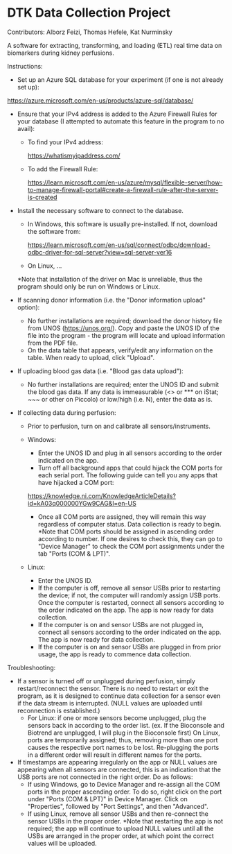# DTK Data Collection Project
Contributors: Alborz Feizi, Thomas Hefele, Kat Nurminsky

A software for extracting, transforming, and loading (ETL) real time data on biomarkers during kidney perfusions. 

Instructions:
- Set up an Azure SQL database for your experiment (if one is not already set up):

https://azure.microsoft.com/en-us/products/azure-sql/database/

- Ensure that your IPv4 address is added to the Azure Firewall Rules for your database (I attempted to automate this feature in the program to no avail):
  - To find your IPv4 address: 
  
    https://whatismyipaddress.com/
    
  - To add the Firewall Rule: 
  
    https://learn.microsoft.com/en-us/azure/mysql/flexible-server/how-to-manage-firewall-portal#create-a-firewall-rule-after-the-server-is-created

- Install the necessary software to connect to the database. 
  - In Windows, this software is usually pre-installed. If not, download the software from:

    https://learn.microsoft.com/en-us/sql/connect/odbc/download-odbc-driver-for-sql-server?view=sql-server-ver16
    
  - On Linux, ...

  *Note that installation of the driver on Mac is unreliable, thus the program should only be run on Windows or Linux.

- If scanning donor information (i.e. the "Donor information upload" option):
  - No further installations are required; download the donor history file from UNOS (https://unos.org/). Copy and paste the UNOS ID of the file into the 
  program - the program will locate and upload information from the PDF file.  
  - On the data table that appears, verify/edit any information on the table. When ready to upload, click "Upload".
  
- If uploading blood gas data (i.e. "Blood gas data upload"):
  - No further installations are required; enter the UNOS ID and submit the blood gas data. If any data is immeasurable (<> or *** on iStat; ~~~ or other 
  on Piccolo) or low/high (i.e. <N or >N), enter the data as is.
  
- If collecting data during perfusion:
  - Prior to perfusion, turn on and calibrate all sensors/instruments.
  - Windows:
    - Enter the UNOS ID and plug in all sensors according to the order indicated on the app.
    - Turn off all background apps that could hijack the COM ports for each serial port. The following guide can tell you any apps that have hijacked
    a COM port:
    
    https://knowledge.ni.com/KnowledgeArticleDetails?id=kA03q000000YGw9CAG&l=en-US

    - Once all COM ports are assigned, they will remain this way regardless of computer status. Data collection is ready to begin.
    *Note that COM ports should be assigned in ascending order according to number. If one desires to check this, they can go to "Device Manager" to check
    the COM port assignments under the tab "Ports (COM & LPT)".
  - Linux:
    - Enter the UNOS ID.
    - If the computer is off, remove all sensor USBs prior to restarting the device; if not, the computer will randomly assign USB ports. Once the computer
    is restarted, connect all sensors according to the order indicated on the app. The app is now ready for data collection.
    - If the computer is on and sensor USBs are not plugged in, connect all sensors according to the order indicated on the app. The app is now ready for 
    data collection.
    - If the computer is on and sensor USBs are plugged in from prior usage, the app is ready to commence data collection.
    
Troubleshooting:
- If a sensor is turned off or unplugged during perfusion, simply restart/reconnect the sensor. There is no need to restart or exit the program, as it is
designed to continue data collection for a sensor even if the data stream is interrupted. (NULL values are uploaded until reconnection is established.)
  - For Linux: if one or more sensors become unplugged, plug the sensors back in according to the order list. (ex. If the Bioconsole and Biotrend are
  unplugged, I will plug in the Bioconsole first) On Linux, ports are temporarily assigned; thus, removing more than one port causes the respective port
  names to be lost. Re-plugging the ports in a different order will result in different names for the ports.
- If timestamps are appearing irregularly on the app or NULL values are appearing when all sensors are connected, this is an indication that the USB ports are not connected in the right order. Do as follows:
  - If using Windows, go to Device Manager and re-assign all the COM ports in the proper ascending order. To do so, right click on the port under "Ports 
  (COM & LPT)" in Device Manager. Click on "Properties", followed by "Port Settings", and then "Advanced".
  - If using Linux, remove all sensor USBs and then re-connect the sensor USBs in the proper order.
  *Note that restarting the app is not required; the app will continue to upload NULL values until all the USBs are arranged in the proper order, at which
  point the correct values will be uploaded.
